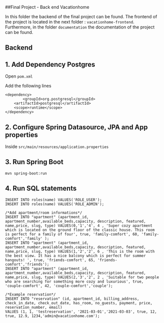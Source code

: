 ##Final Project - Back end Vacationhome

In this folder the backend of the final project can be found.
The frontend of the project is located in the next folder : `vacationhome-frontend`.
Furthermore, in the folder `documentation` the documentation of the project can be found. 

## Backend 
## 1. Add Dependency Postgres

Open `pom.xml`

Add the following lines
```
<dependency>
        <groupId>org.postgresql</groupId>
	<artifactId>postgresql</artifactId>
	<scope>runtime</scope>
</dependency>
```

## 2. Configure Spring Datasource, JPA and App properties

Inside `src/main/resources/application.properties`

## 3. Run Spring Boot 

```
mvn spring-boot:run
```

## 4. Run SQL statements 
```
INSERT INTO roles(name) VALUES('ROLE_USER');
INSERT INTO roles(name) VALUES('ROLE_ADMIN');

/*Add apartment/room informations*/
INSERT INTO "apartment" (apartment_id, apartment_number,available_beds,capacity, description, featured, name,price, slug, type) VALUES(0,'1','4', 4 , 'Super cozy apartment which is located on the ground floor of the classic house. This room is perfect for a family of four', true, 'family-comfort', 60, 'family-comfort','family' );
INSERT INTO "apartment" (apartment_id, apartment_number,available_beds,capacity, description, featured, name,price, slug, type) VALUES(1,'2','2', 6 , 'This is the room with the best view. It has a nice balcony which is perfect for summer hangouts! ', true, 'friends-comfort', 65, 'friends-comfort','friends');
INSERT INTO "apartment" (apartment_id, apartment_number,available_beds,capacity, description, featured, name,price, slug, type) VALUES(2,'3','2', 2 , 'Suitable for two people who are searching for something more cozy and luxurious', true, 'couple-comfort', 42, 'couple-comfort','couple');

/*Example reservation*/
INSERT INTO "reservation" (id, apartment_id, billing_address, check_in_date, check_out_date, has_room, no_guests, payment, price, reservation_number, email)
VALUES (1, 1, 'testreservation', '2021-03-01','2021-03-03', true, 12, true, 12.9, 1234,'admin@vacationhome.com');


```



